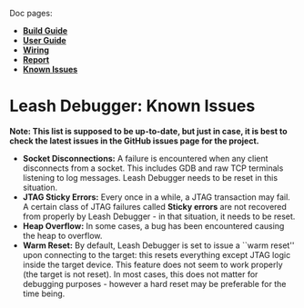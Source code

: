 Doc pages:
* [**Build Guide**](doc/BuildGuide.md)
* [**User Guide**](doc/UserGuide.md)
* [**Wiring**](doc/Wiring.md)
* [**Report**](doc/Report.md)
* [**Known Issues**](doc/KnownIssues.md)

# Leash Debugger: Known Issues

**Note: This list is supposed to be up-to-date, but just in case, it is best to check the latest issues in the GitHub issues page for the project.**

* **Socket Disconnections:** A failure is encountered when any client disconnects from a socket. This includes GDB and raw TCP terminals listening to log messages. Leash Debugger needs to be reset in this situation.
* **JTAG Sticky Errors:** Every once in a while, a JTAG transaction may fail. A certain class of JTAG failures called **Sticky errors** are not recovered from properly by Leash Debugger - in that situation, it needs to be reset.
* **Heap Overflow:** In some cases, a bug has been encountered causing the heap to overflow.
* **Warm Reset:** By default, Leash Debugger is set to issue a ``warm reset'' upon connecting to the target: this resets everything except JTAG logic inside the target device. This feature does not seem to work properly (the target is not reset). In most cases, this does not matter for debugging purposes - however a hard reset may be preferable for the time being.
